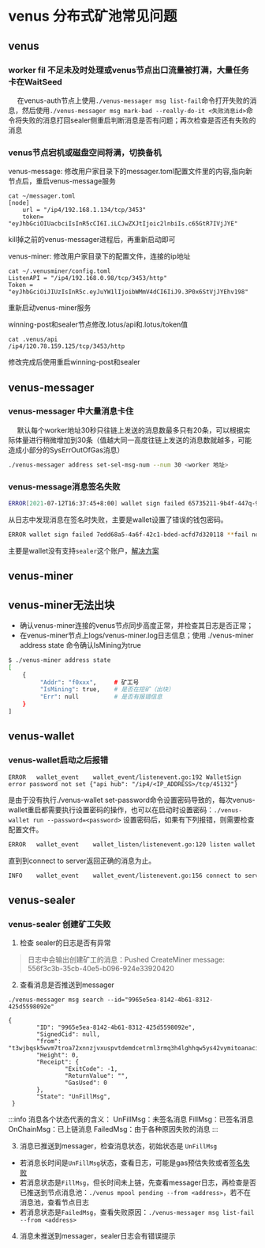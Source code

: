 # venus 分布式矿池常见问题

## venus

### worker fil 不足未及时处理或venus节点出口流量被打满，大量任务卡在WaitSeed

&ensp;&ensp; 在venus-auth节点上使用`./venus-messager msg list-fail`命令打开失败的消息，然后使用`./venus-messager msg mark-bad --really-do-it <失败消息id>`命令将失败的消息打回sealer侧重启判断消息是否有问题；再次检查是否还有失败的消息


### venus节点宕机或磁盘空间将满，切换备机

venus-message: 修改用户家目录下的messager.toml配置文件里的内容,指向新节点后，重启venus-message服务
```
cat ~/messager.toml
[node]
    url = "/ip4/192.168.1.134/tcp/3453"
    token= "eyJhbGciOIUacbciIsInR5cCI6I.iLCJwZXJtIjoic2lnbiIs.c65GtR7IVjJYE"
```
kill掉之前的venus-messager进程后，再重新启动即可

venus-miner: 修改用户家目录下的配置文件，连接的ip地址
```
cat ~/.venusminer/config.toml
ListenAPI = "/ip4/192.168.0.98/tcp/3453/http"
Token = "eyJhbGciOiJIUzIsInR5c.eyJuYW1lIjoibWMmV4dCI6IiJ9.3P0x6StVjJYEhv198"
```
重新启动venus-miner服务

winning-post和sealer节点修改.lotus/api和.lotus/token值
```
cat .venus/api
/ip4/120.78.159.125/tcp/3453/http
```
修改完成后使用重启winning-post和sealer

## venus-messager

### venus-messager 中大量消息卡住

&ensp;&ensp; 默认每个worker地址30秒只往链上发送的消息数最多只有20条，可以根据实际体量进行稍微增加到30条（值越大同一高度往链上发送的消息数就越多，可能造成小部分的SysErrOutOfGas消息）

```sh
./venus-messager address set-sel-msg-num --num 30 <worker 地址>
```

### <span id="signed-failed">venus-message消息签名失败</span>

```bash
ERROR[2021-07-12T16:37:45+8:00] wallet sign failed 65735211-9b4f-447q-9c8f-ad23791c75e fail **could not decrypt key with given password**
```

从日志中发现消息在签名时失败，主要是wallet设置了错误的钱包密码。

```sh
ERROR wallet sign failed 7edd68a5-4a6f-42c1-bded-acfd7d320118 **fail no connect found for account sealer** and from ...
```

主要是wallet没有支持`sealer`这个账户，[解决方案](https://github.com/filecoin-project/venus-sealer/issues/63#issuecomment-880363242)

## venus-miner

## venus-miner无法出块

- 确认venus-miner连接的venus节点同步高度正常，并检查其日志是否正常；
- 在venus-miner节点上logs/venus-miner.log日志信息；使用 ./venus-miner address state 命令确认IsMining为true
```sh
$ ./venus-miner address state
[
    {
         "Addr": "f0xxx",     # 矿工号
         "IsMining": true,    # 是否在挖矿（出块）
         "Err": null          # 是否有报错信息
    }
]
```

## venus-wallet

### venus-wallet启动之后报错

```
ERROR	wallet_event	wallet_event/listenevent.go:192 WalletSign error password not set {"api hub": "/ip4/<IP_ADDRESS>/tcp/45132"}
```

是由于没有执行./venus-wallet set-password命令设置密码导致的，每次venus-wallet重启都需要执行设置密码的操作，也可以在启动时设置密码：`./venus-wallet run --password=<password>`
设置密码后，如果有下列报错，则需要检查配置文件。

```bash
ERROR	wallet_event	wallet_listen/listenevent.go:120 listen wallet event errored: listenWalletRequestOnce listenWalletRequestOnce call failed: handler: websocket connection closed {"api hub": "/ip4/47.251.6.27/tcp/45132"}
```

直到到connect to server返回正确的消息为止。

```bash
INFO	wallet_event	wallet_event/listenevent.go:156 connect to server 65735211-9b4f-447q-9c8f-ad23791c75e {"api hub": "/ip4/47.251.6.27/tcp/45132"}
```

## venus-sealer

### venus-sealer 创建矿工失败

1. 检查 sealer的日志是否有异常
> 日志中会输出创建矿工的消息：Pushed CreateMiner message: 556f3c3b-35cb-40e5-b096-924e33920420

2. 查看消息是否推送到messager
```
./venus-messager msg search --id="9965e5ea-8142-4b61-8312-425d5598092e"

{
        "ID": "9965e5ea-8142-4b61-8312-425d5598092e",
        "SignedCid": null,
        "from": "t3wjbqsk5wvm7troa72xnnzjvxuspvtdemdcetrml3rmq3h4lghhqw5ys42vymitoanacinmkaf5pwf2kfclsa",
        "Height": 0,
        "Receipt": {
                "ExitCode": -1,
                "ReturnValue": "",
                "GasUsed": 0
        },
        "State": "UnFillMsg",
 }
```

:::info
消息各个状态代表的含义：
UnFillMsg：未签名消息
FillMsg：已签名消息
OnChainMsg：已上链消息
FailedMsg：由于各种原因失败的消息
:::

3. 消息已推送到messager，检查消息状态，初始状态是 `UnFillMsg`
* 若消息长时间是`UnFillMsg`状态，查看日志，可能是gas预估失败或者[签名失败](#signed-failed)
* 若消息状态是`FillMsg`，但长时间未上链，先查看messager日志，再检查是否已推送到节点消息池：`./venus mpool pending --from <address>`，若不在消息池，查看节点日志
* 若消息状态是`FailedMsg`，查看失败原因：`./venus-messager msg list-fail --from <address>`

4. 消息未推送到messager，sealer日志会有错误提示
